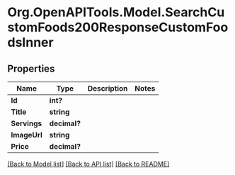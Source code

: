 # Org.OpenAPITools.Model.SearchCustomFoods200ResponseCustomFoodsInner

## Properties

Name | Type | Description | Notes
------------ | ------------- | ------------- | -------------
**Id** | **int?** |  | 
**Title** | **string** |  | 
**Servings** | **decimal?** |  | 
**ImageUrl** | **string** |  | 
**Price** | **decimal?** |  | 

[[Back to Model list]](../README.md#documentation-for-models) [[Back to API list]](../README.md#documentation-for-api-endpoints) [[Back to README]](../README.md)

